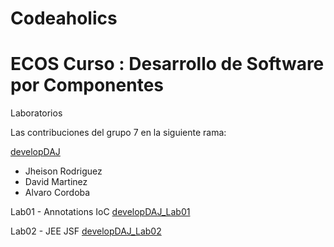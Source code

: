 # Codeaholics
# ECOS Curso : Desarrollo de Software por Componentes

Laboratorios

Las contribuciones del grupo 7 en la siguiente rama:

[developDAJ](https://github.com/CSOF-5302-201602/Codeaholics/tree/developDAJ)
* Jheison Rodriguez
* David Martinez
* Alvaro Cordoba


Lab01 - Annotations IoC
[developDAJ_Lab01](https://github.com/CSOF-5302-201602/Codeaholics/tree/developDAJ_Lab01)

Lab02 - JEE JSF
[developDAJ_Lab02](https://github.com/CSOF-5302-201602/Codeaholics/tree/developDAJ_Lab02)

